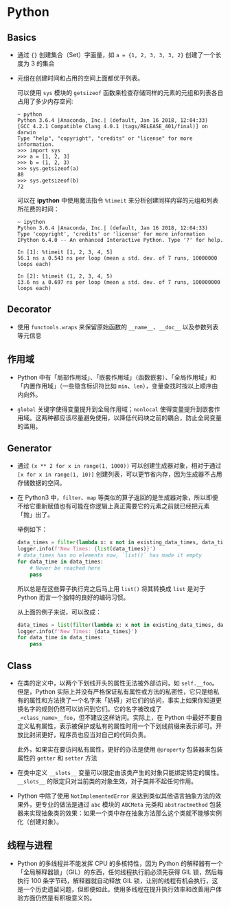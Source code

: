 # Python

## Basics

- 通过 `{}` 创建集合（Set）字面量，如 `a = {1, 2, 3, 3, 3, 2}` 创建了一个长度为 3 的集合

- 元组在创建时间和占用的空间上面都优于列表。

  可以使用 `sys` 模块的 `getsizeof` 函数来检查存储同样的元素的元组和列表各自占用了多少内存空间:

  ```shell
  ~ python
  Python 3.6.4 |Anaconda, Inc.| (default, Jan 16 2018, 12:04:33)
  [GCC 4.2.1 Compatible Clang 4.0.1 (tags/RELEASE_401/final)] on darwin
  Type "help", "copyright", "credits" or "license" for more information.
  >>> import sys
  >>> a = [1, 2, 3]
  >>> b = (1, 2, 3)
  >>> sys.getsizeof(a)
  88
  >>> sys.getsizeof(b)
  72
  ```

  可以在 **ipython** 中使用魔法指令 `%timeit` 来分析创建同样内容的元组和列表所花费的时间：

  ```shell
  ~ ipython
  Python 3.6.4 |Anaconda, Inc.| (default, Jan 16 2018, 12:04:33)
  Type 'copyright', 'credits' or 'license' for more information
  IPython 6.4.0 -- An enhanced Interactive Python. Type '?' for help.

  In [1]: %timeit [1, 2, 3, 4, 5]
  56.1 ns ± 0.543 ns per loop (mean ± std. dev. of 7 runs, 10000000 loops each)

  In [2]: %timeit (1, 2, 3, 4, 5)
  13.6 ns ± 0.697 ns per loop (mean ± std. dev. of 7 runs, 100000000 loops each)
  ```

## Decorator

- 使用 `functools.wraps` 来保留原始函数的 `__name__`、`__doc__` 以及参数列表等元信息

## 作用域

- Python 中有「局部作用域」、「嵌套作用域」（函数嵌套）、「全局作用域」和「内置作用域」（一些隐含标识符比如 `min`、`len`），变量查找时按以上顺序由内向外。

- `global` 关键字使得变量提升到全局作用域；`nonlocal` 使得变量提升到嵌套作用域。这两种都应该尽量避免使用，以降低代码块之前的耦合，防止全局变量的滥用。

## Generator

- 通过 `(x ** 2 for x in range(1, 1000))` 可以创建生成器对象，相对于通过 `[x for x in range(1, 10)]` 创建列表，可以更节省内存，因为生成器不占用存储数据的空间。

- 在 Python3 中，`filter`、`map` 等类似的算子返回的是生成器对象，所以即便不给它重新赋值也有可能在你逻辑上真正需要它的元素之前就已经把元素「抛」出了。

  举例如下：

  ```python
  data_times = filter(lambda x: x not in existing_data_times, data_times)
  logger.info(f'New Times: {list(data_times)}')
  # data_times has no elements now, `list()` has made it empty
  for data_time in data_times:
      # Never be reached here
      pass
  ```

  所以总是在这些算子执行完之后马上用 `list()` 将其转换成 `list` 是对于 Python 而言一个独特的良好的编码习惯。

  从上面的例子来说，可以改成：

  ```python
  data_times = list(filter(lambda x: x not in existing_data_times, data_times))
  logger.info(f'New Times: {data_times}')
  for data_time in data_times:
      pass
  ```

## Class

- 在类的定义中，以两个下划线开头的属性无法被外部访问，如 `self.__foo`。但是，Python 实际上并没有严格保证私有属性或方法的私密性，它只是给私有的属性和方法换了一个名字来「妨碍」对它们的访问，事实上如果你知道更换名字的规则仍然可以访问到它们。它的名字被改成了 `_<class_name>__foo`，但不建议这样访问。实际上，在 Python 中最好不要自定义私有属性，表示被保护或私有的属性时用一个下划线前缀来表示即可。开放比封闭更好，程序员也应当对自己的代码负责。

  此外，如果实在要访问私有属性，更好的办法是使用 `@property` 包装器来包装属性的 `getter` 和 `setter` 方法

- 在类中定义 `__slots__` 变量可以限定由该类产生的对象只能绑定特定的属性。`__slots__` 的限定只对当前类的对象生效，对子类并不起任何作用。

- Python 中除了使用 `NotImplementedError` 来达到类似其他语言抽象方法的效果外，更专业的做法是通过 `abc` 模块的 `ABCMeta` 元类和 `abstractmethod` 包装器来实现抽象类的效果：如果一个类中存在抽象方法那么这个类就不能够实例化（创建对象）。

## 线程与进程

- Python 的多线程并不能发挥 CPU 的多核特性，因为 Python 的解释器有一个「全局解释器锁」（GIL）的东西，任何线程执行前必须先获得 GIL 锁，然后每执行 100 条字节码，解释器就自动释放 GIL 锁，让别的线程有机会执行，这是一个历史遗留问题，但即便如此，使用多线程在提升执行效率和改善用户体验方面仍然是有积极意义的。
